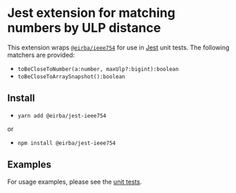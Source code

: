 # Jest extension for matching numbers by ULP distance

This extension wraps [`@eirba/ieee754`](https://github.com/abrie/ieee754) for use in [Jest](https://github.com/facebook/jest) unit tests. The following matchers are provided:

- `toBeCloseToNumber(a:number, maxUlp?:bigint):boolean`
- `toBeCloseToArraySnapshot():boolean`

## Install

- `yarn add @eirba/jest-ieee754`

or

- `npm install @eirba/jest-ieee754`

## Examples

For usage examples, please see the [unit tests](https://github.com/abrie/jest-ieee754/tree/master/test).
